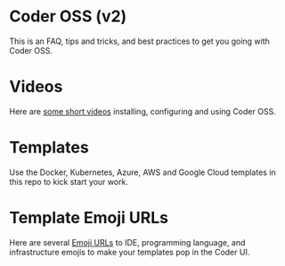 # Coder OSS (v2)

This is an FAQ, tips and tricks, and best practices to get you going with Coder OSS.

# Videos
Here are [some short videos](videos.md) installing, configuring and using Coder OSS.

# Templates
Use the Docker, Kubernetes, Azure, AWS and Google Cloud templates in this repo to kick start your work.

# Template Emoji URLs
Here are several [Emoji URLs](emoji-urls.md) to IDE, programming language, and infrastructure emojis to make your templates pop in the Coder UI.


